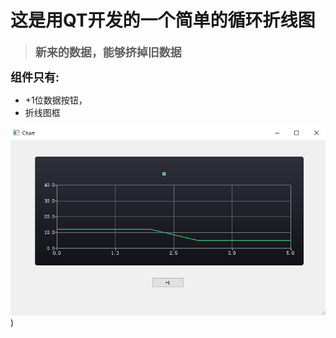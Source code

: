# 这是用QT开发的一个简单的循环折线图
> __<font size="4">新来的数据，能够挤掉旧数据</font>__

__<font size="4">组件只有:</font>__
+ +1位数据按钮，
+ 折线图框

 ![如图](https://github.com/glasswarm/QT_Projrct/blob/master/Project/Chart/photo/1.png#pic_center))